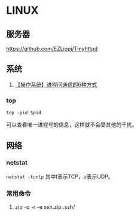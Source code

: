 # LINUX

## 服务器

https://github.com/EZLippi/Tinyhttpd

## 系统

1. [【操作系统】进程间通信的6种方式](https://blog.csdn.net/Steven_L_/article/details/106032320)

### top

```
top -pid $pid 
```
可以查看唯一进程号的信息，这样就不会受其他的干扰。



## 网络

### netstat

`netstat -tunlp`   其中t表示TCP，u表示UDP。

### 常用命令
1.  zip -q -r -e ssh.zip .ssh/